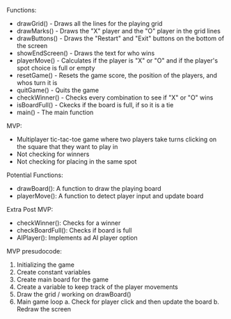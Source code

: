 Functions:
 - drawGrid() - Draws all the lines for the playing grid
 - drawMarks() - Draws the "X" player and the "O" player in the grid lines
 - drawButtons() - Draws the "Restart" and "Exit" buttons on the bottom of the screen
 - showEndScreen() - Draws the text for who wins
 - playerMove() - Calculates if the player is "X" or "O" and if the player's spot choice is full or empty
 - resetGame() - Resets the game score, the position of the players, and whos turn it is
 - quitGame() - Quits the game
 - checkWinner() - Checks every combination to see if "X" or "O" wins
 - isBoardFull() - Ckecks if the board is full, if so it is a tie
 - main() - The main function

MVP:
 - Multiplayer tic-tac-toe game where two players take turns clicking on the square that they want to play in
 - Not checking for winners
 - Not checking for placing in the same spot

Potential Functions:
 - drawBoard(): A function to draw the playing board
 - playerMove(): A function to detect player input and update board

Extra Post MVP:
 - checkWinner(): Checks for a winner
 - checkBoardFull(): Checks if board is full
 - AIPlayer(): Implements ad AI player option

MVP presudocode:
1. Initializing the game
2. Create constant variables
3. Create main board for the game
4. Create a variable to keep track of the player movements
5. Draw the grid / working on drawBoard()
6. Main game loop
    a. Check for player click and then update the board
    b. Redraw the screen
